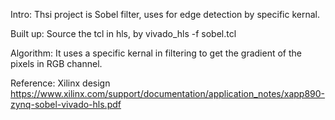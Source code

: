 
Intro: Thsi project is Sobel filter, uses for edge detection by specific kernal.

Built up: Source the tcl in hls, by vivado_hls -f sobel.tcl 

Algorithm: It uses a specific kernal in filtering to get the gradient of the pixels in RGB channel. 

Reference: Xilinx design https://www.xilinx.com/support/documentation/application_notes/xapp890-zynq-sobel-vivado-hls.pdf